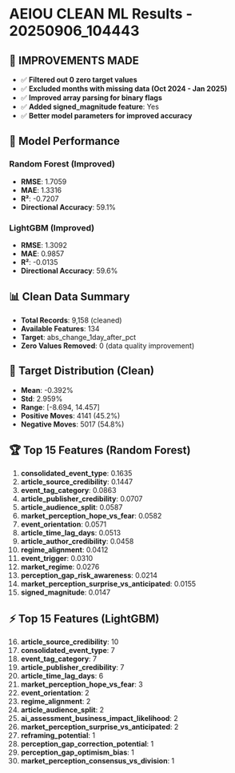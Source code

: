 # AEIOU CLEAN ML Results - 20250906_104443

## 🎯 IMPROVEMENTS MADE
- ✅ **Filtered out 0 zero target values**
- ✅ **Excluded months with missing data (Oct 2024 - Jan 2025)**
- ✅ **Improved array parsing for binary flags**
- ✅ **Added signed_magnitude feature**: Yes
- ✅ **Better model parameters for improved accuracy**

## 🎯 Model Performance

### Random Forest (Improved)
- **RMSE**: 1.7059
- **MAE**: 1.3316
- **R²**: -0.7207
- **Directional Accuracy**: 59.1%

### LightGBM (Improved)
- **RMSE**: 1.3092
- **MAE**: 0.9857
- **R²**: -0.0135
- **Directional Accuracy**: 59.6%

## 📊 Clean Data Summary
- **Total Records**: 9,158 (cleaned)
- **Available Features**: 134
- **Target**: abs_change_1day_after_pct
- **Zero Values Removed**: 0 (data quality improvement)

## 🎯 Target Distribution (Clean)
- **Mean**: -0.392%
- **Std**: 2.959%
- **Range**: [-8.694, 14.457]
- **Positive Moves**: 4141 (45.2%)
- **Negative Moves**: 5017 (54.8%)

## 🏆 Top 15 Features (Random Forest)
1. **consolidated_event_type**: 0.1635
16. **article_source_credibility**: 0.1447
3. **event_tag_category**: 0.0863
36. **article_publisher_credibility**: 0.0707
10. **article_audience_split**: 0.0587
18. **market_perception_hope_vs_fear**: 0.0582
5. **event_orientation**: 0.0571
37. **article_time_lag_days**: 0.0513
35. **article_author_credibility**: 0.0458
30. **regime_alignment**: 0.0412
11. **event_trigger**: 0.0310
9. **market_regime**: 0.0276
28. **perception_gap_risk_awareness**: 0.0214
19. **market_perception_surprise_vs_anticipated**: 0.0155
14. **signed_magnitude**: 0.0147

## ⚡ Top 15 Features (LightGBM)
16. **article_source_credibility**: 10
1. **consolidated_event_type**: 7
3. **event_tag_category**: 7
36. **article_publisher_credibility**: 7
37. **article_time_lag_days**: 6
18. **market_perception_hope_vs_fear**: 3
5. **event_orientation**: 2
30. **regime_alignment**: 2
10. **article_audience_split**: 2
24. **ai_assessment_business_impact_likelihood**: 2
19. **market_perception_surprise_vs_anticipated**: 2
31. **reframing_potential**: 1
29. **perception_gap_correction_potential**: 1
27. **perception_gap_optimism_bias**: 1
20. **market_perception_consensus_vs_division**: 1
